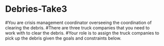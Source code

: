 # Debries-Take3

#You are crisis management coordinator overseeing the coordination of clearing the debris.
#There are three truck companies that you need to work with to clear the debris.
#Your role is to assign the truck companies to pick up the debris given the goals and constraints below.
